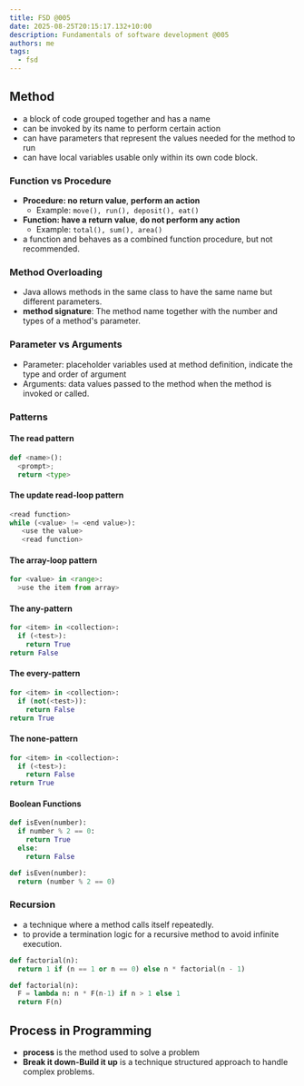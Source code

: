 ```yaml
---
title: FSD @005
date: 2025-08-25T20:15:17.132+10:00
description: Fundamentals of software development @005
authors: me
tags:
  - fsd
---
```


## Method

- a block of code grouped together and has a name
- can be invoked by its name to perform certain action
- can have parameters that represent the values needed for the method to run
- can have local variables usable only within its own code block.

### Function vs Procedure

- **Procedure: no return value**, **perform an action**
  - Example: `move(), run(), deposit(), eat()`
- **Function: have a return value**, **do not perform any action**
  - Example: `total(), sum(), area()`
- a function and behaves as a combined function procedure, but not recommended.

### Method Overloading

- Java allows methods in the same class to have the same name but different parameters.
- **method signature**: The method name together with the number and types of a method's parameter.

### Parameter vs Arguments

- Parameter: placeholder variables used at method definition, indicate the type and order of argument
- Arguments: data values passed to the method when the method is invoked or called.

### Patterns

#### The read pattern

```py
def <name>():
  <prompt>;
  return <type>
```

#### The update read-loop pattern

```py
<read function>
while (<value> != <end value>):
   <use the value>
   <read function>
```

#### The array-loop pattern

```py
for <value> in <range>:
  >use the item from array>
```

#### The any-pattern

```py
for <item> in <collection>:
  if (<test>):
    return True
return False
```

#### The every-pattern

```py
for <item> in <collection>:
  if (not(<test>)):
    return False
return True
```

#### The none-pattern

```py
for <item> in <collection>:
  if (<test>):
    return False
return True
```

#### Boolean Functions

```py
def isEven(number):
  if number % 2 == 0:
    return True
  else:
    return False

def isEven(number):
  return (number % 2 == 0)
```

### Recursion

- a technique where a method calls itself repeatedly.
- to provide a termination logic for a recursive method to avoid infinite execution.

```py
def factorial(n):
  return 1 if (n == 1 or n == 0) else n * factorial(n - 1)

def factorial(n):
  F = lambda n: n * F(n-1) if n > 1 else 1
  return F(n)
```

## Process in Programming

- **process** is the method used to solve a problem
- **Break it down-Build it up** is a technique structured approach to handle complex problems.
